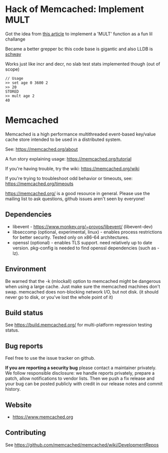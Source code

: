 # Hack of Memcached: Implement MULT
Got the idea from [this article](https://quuxplusone.github.io/blog/2022/01/06/memcached-interview/) to implement a 'MULT' function 
as a fun lil challange

Became a better grepper bc this code base is gigantic and also LLDB is [schway](https://www.quora.com/What-does-Nora-mean-in-The-Flash-when-she-says-schway#:~:text=The%20word%20“Schway”%20is%20a,a%20substitute%20for%20those%20words.)

Works just like incr and decr, no slab test stats implemented though (out of scope)

```
// Usage
>> set age 0 3600 2
>> 20
STORED
>> mult age 2
40
```


# Memcached

Memcached is a high performance multithreaded event-based key/value cache
store intended to be used in a distributed system.

See: https://memcached.org/about

A fun story explaining usage: https://memcached.org/tutorial

If you're having trouble, try the wiki: https://memcached.org/wiki

If you're trying to troubleshoot odd behavior or timeouts, see:
https://memcached.org/timeouts

https://memcached.org/ is a good resource in general. Please use the mailing
list to ask questions, github issues aren't seen by everyone!

## Dependencies

* libevent - https://www.monkey.org/~provos/libevent/ (libevent-dev)
* libseccomp (optional, experimental, linux) - enables process restrictions for
  better security. Tested only on x86-64 architectures.
* openssl (optional) - enables TLS support. need relatively up to date
  version. pkg-config is needed to find openssl dependencies (such as -lz).

## Environment

Be warned that the -k (mlockall) option to memcached might be
dangerous when using a large cache. Just make sure the memcached machines
don't swap.  memcached does non-blocking network I/O, but not disk.  (it
should never go to disk, or you've lost the whole point of it)

## Build status

See https://build.memcached.org/ for multi-platform regression testing status.

## Bug reports

Feel free to use the issue tracker on github.

**If you are reporting a security bug** please contact a maintainer privately.
We follow responsible disclosure: we handle reports privately, prepare a
patch, allow notifications to vendor lists. Then we push a fix release and your
bug can be posted publicly with credit in our release notes and commit
history.

## Website

* https://www.memcached.org

## Contributing

See https://github.com/memcached/memcached/wiki/DevelopmentRepos
